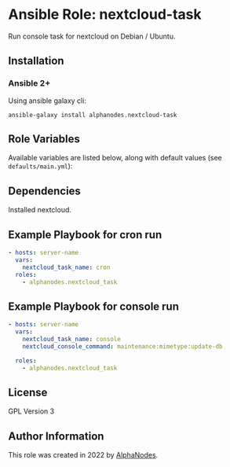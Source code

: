 # Ansible Role: nextcloud-task

Run console task for nextcloud on Debian / Ubuntu.

## Installation

### Ansible 2+

Using ansible galaxy cli:

```shell
ansible-galaxy install alphanodes.nextcloud-task
```

## Role Variables

Available variables are listed below, along with default values (see `defaults/main.yml`):

## Dependencies

Installed nextcloud.

## Example Playbook for cron run

```yaml
- hosts: server-name
  vars:
    nextcloud_task_name: cron
  roles:
    - alphanodes.nextcloud_task
```

## Example Playbook for console run

```yaml
- hosts: server-name
  vars:
    nextcloud_task_name: console
    nextcloud_console_command: maintenance:mimetype:update-db

  roles:
    - alphanodes.nextcloud_task
```

## License

GPL Version 3

## Author Information

This role was created in 2022 by [AlphaNodes](https://alphanodes.com/).
